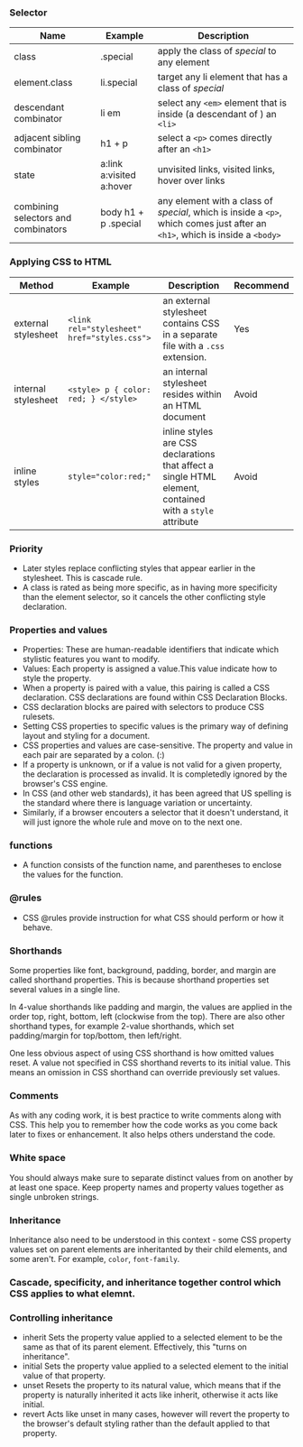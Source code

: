 ### Selector
| Name | Example | Description |
| ---- | ------- | ----------- |
| class | .special | apply the class of *special* to any element |
| element.class | li.special | target any li element that has a class of *special* |
| descendant combinator | li em | select any `<em>` element that is inside (a descendant of ) an `<li>`|
| adjacent sibling combinator | h1 + p | select a `<p>` comes directly after an `<h1>`|
| state | a:link a:visited a:hover | unvisited links, visited links, hover over links |
| combining selectors and combinators | body h1 + p .special | any element with a class of *special*, which is inside a `<p>`, which comes just after an `<h1>`, which is inside a `<body>` |

### Applying CSS to HTML
| Method | Example | Description | Recommend |
| ------ | ------- | ----------- | --------- |
| external stylesheet | `<link rel="stylesheet" href="styles.css">` | an external stylesheet contains CSS in a separate file with a `.css` extension. | Yes |
| internal stylesheet | `<style> p { color: red; } </style>` | an internal stylesheet resides within an HTML document | Avoid |
| inline styles | `style="color:red;"` | inline styles are CSS declarations that affect a single HTML element, contained with a `style` attribute | Avoid |

### Priority
- Later styles replace conflicting styles that appear earlier in the stylesheet. This is cascade rule.
- A class is rated as being more specific, as in having more specificity than the element selector, so it cancels the other conflicting style declaration.

### Properties and values
- Properties: These are human-readable identifiers that indicate which stylistic features you want to modify.
- Values: Each property is assigned a value.This value indicate how to style the property.
- When a property is paired with a value, this pairing is called a CSS declaration. CSS declarations are found within CSS Declaration Blocks.
- CSS declaration blocks are paired with selectors to produce CSS rulesets.
- Setting CSS properties to specific values is the primary way of defining layout and styling for a document.
- CSS properties and values are case-sensitive. The property and value in each pair are separated by a colon. (:)
- If a property is unknown, or if a value is not valid for a given property, the declaration is processed as invalid. It is completedly ignored by the browser's CSS engine.
- In CSS (and other web standards), it has been agreed that US spelling is the standard where there is language variation or uncertainty.
- Similarly, if a browser encouters a selector that it doesn't understand,  it will just ignore the whole rule and move on to the next one.

### functions
- A function consists of the function name, and parentheses to enclose the values for the function.

### @rules
- CSS @rules provide instruction for what CSS should perform or how it behave.

### Shorthands
Some properties like font, background, padding, border, and margin are called shorthand properties. This is because shorthand properties set several values in a single line.

In 4-value shorthands like padding and margin, the values are applied in the order top, right, bottom, left (clockwise from the top). There are also other shorthand types, for example 2-value shorthands, which set padding/margin for top/bottom, then left/right.

One less obvious aspect of using CSS shorthand is how omitted values reset. A value not specified in CSS shorthand reverts to its initial value. This means an omission in CSS shorthand can override previously set values.

### Comments
As with any coding work, it is best practice to write comments along with CSS. This help you to remember how the code works as you come back later to fixes or enhancement. It also helps others understand the code.

### White space
You should always make sure to separate distinct values from on another by at least one space. Keep property names and property values together as single unbroken strings.

### Inheritance
Inheritance also need to be understood in this context - some CSS property values set on parent elements are inheritanted by their child elements, and some aren't. For example, `color`, `font-family`.

### Cascade, specificity, and inheritance together control which CSS applies to what elemnt.

### Controlling inheritance
- inherit Sets the property value applied to a selected element to be the same as that of its parent element. Effectively, this "turns on inheritance".
- initial Sets the property value applied to a selected element to the initial value of that property.
- unset Resets the property to its natural value, which means that if the property is naturally inherited it acts like inherit, otherwise it acts like initial.
- revert Acts like unset in many cases, however will revert the property to the browser's default styling rather than the default applied to that property.